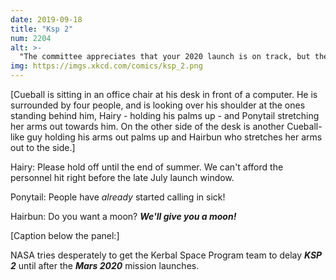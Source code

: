 ```yaml
---
date: 2019-09-18
title: "Ksp 2"
num: 2204
alt: >-
  "The committee appreciates that your 2020 launch is on track, but the 'human capital/personnel retention' budget includes a lot more unmarked cash payments than usual. What are th--" "Public outreach."
img: https://imgs.xkcd.com/comics/ksp_2.png
---
```

[Cueball is sitting in an office chair at his desk in front of a computer. He is surrounded by four people, and is looking over his shoulder at the ones standing behind him, Hairy - holding his palms up - and Ponytail stretching her arms out towards him. On the other side of the desk is another Cueball-like guy holding his arms out palms up and Hairbun who stretches her arms out to the side.]

Hairy: Please hold off until the end of summer. We can't afford the personnel hit right before the late July launch window.

Ponytail: People have *already* started calling in sick!

Hairbun: Do you want a moon? ***We'll give you a moon!***

[Caption below the panel:]

NASA tries desperately to get the Kerbal Space Program team to delay ***KSP 2*** until after the ***Mars 2020*** mission launches.